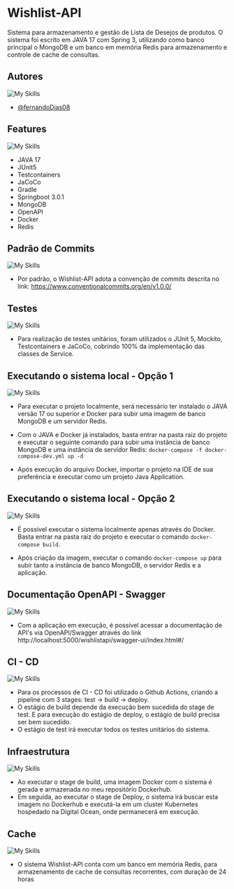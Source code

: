 # Wishlist-API
Sistema para armazenamento e gestão de Lista de Desejos de produtos.
O sistema foi escrito em JAVA 17 com Spring 3, utilizando como banco principal o MongoDB e um banco em memória Redis para armazenamento e controle de cache de consultas.

## Autores
![My Skills](https://skillicons.dev/icons?i=github)
- [@fernandoDias08](https://github.com/FernandoDias08) 


## Features
![My Skills](https://skillicons.dev/icons?i=java,spring,mongo,gradle,docker,redis)
- JAVA 17
- JUnit5
- Testcontainers
- JaCoCo
- Gradle
- Springboot 3.0.1
- MongoDB
- OpenAPI
- Docker
- Redis

## Padrão de Commits
![My Skills](https://skillicons.dev/icons?i=git)
- Por padrão, o Wishlist-API adota a convenção de commits descrita no link:
 https://www.conventionalcommits.org/en/v1.0.0/

## Testes
![My Skills](https://skillicons.dev/icons?i=java)
- Para realização de testes unitários, foram utilizados o JUnit 5, Mockito, Testcontainers e JaCoCo, cobrindo 100% da implementação das classes de Service.

## Executando o sistema local - Opção 1
![My Skills](https://skillicons.dev/icons?i=eclipse,java,docker)
- Para executar o projeto localmente, será necessário ter instalado o JAVA versão 17 ou superior e Docker para subir uma imagem de banco MongoDB e um servidor Redis.
- Com o JAVA e Docker já instalados, basta entrar na pasta raiz do projeto e executar o seguinte comando  para subir uma instância de banco MongoDB e uma instância de servidor Redis:
```docker-compose -f docker-compose-dev.yml up -d```

- Após execução do arquivo Docker, importar o projeto na IDE de sua preferência e executar como um projeto Java Application.
  
## Executando o sistema local - Opção 2
![My Skills](https://skillicons.dev/icons?i=docker)
- É possível executar o sistema localmente apenas através do Docker. Basta entrar na pasta raiz do projeto e executar o comando
 ```docker-compose build```. 

- Após criação da imagem, executar o comando ```docker-compose up``` para subir tanto a instância de banco MongoDB, o servidor Redis e a aplicação.

## Documentação OpenAPI - Swagger
![My Skills](https://skillicons.dev/icons?i=spring)
- Com a aplicação em execução, é possível acessar a documentação de API's via OpenAPI/Swagger através do link http://localhost:5000/wishlistapi/swagger-ui/index.html#/

## CI - CD 
![My Skills](https://skillicons.dev/icons?i=github,githubactions)
- Para os processos de CI - CD foi utilizado o Github Actions, criando a pipeline com 3 stages: test -> build -> deploy.
- O estágio de build depende da execução bem sucedida do stage de test. E para execução do estágio de deploy, o estágio de build precisa ser bem sucedido.
- O estágio de test irá executar todos os testes unitários do sistema.

## Infraestrutura
![My Skills](https://skillicons.dev/icons?i=docker,kubernetes)
- Ao executar o stage de build, uma imagem Docker com o sistema é gerada e armazenada no meu repositório Dockerhub.
- Em seguida, ao executar o stage de Deploy, o sistema irá buscar esta imagem no Dockerhub e executá-la em um cluster Kubernetes hospedado na Digital Ocean, onde permanecerá em execução.

## Cache
![My Skills](https://skillicons.dev/icons?i=redis)
- O sistema Wishlist-API conta com um banco em memória Redis, para armazenamento de cache de consultas recorrentes, com duração de 24 horas
